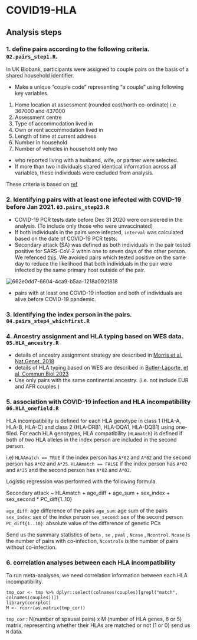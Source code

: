 # COVID19-HLA

## Analysis steps
### 1. define pairs according to the following criteria. `02.pairs_step1.R`.

In UK Biobank, participants were assigned to couple pairs on the basis of a shared household identifier. 
* Make a unique “couple code” representing “a couple” using following key variables.
1) Home location at assessment (rounded east/north co-ordinate)  i.e 367000 and 437000
2) Assessment centre
3) Type of accommodation lived in
4) Own or rent accommodation lived in
5) Length of time at current address
6) Number in household
7) Number of vehicles in household
only two

* who reported living with a husband, wife, or partner were selected.
* If more than two individuals shared identical information across all variables, these individuals were excluded from analysis. 

These criteria is based on [ref](https://www.nature.com/articles/s41467-019-12424-x#Sec12) 

### 2. Identifying pairs with at least one infected with COVID-19 before Jan 2021. `03.pairs_step23.R`

* COVID-19 PCR tests date before Dec 31 2020 were considered in the analysis. (To include only those who were unvaccinated)
* If both individuals in the pairs were infected, `interval` was calculated based on the date of COVID-19 PCR tests.
* Secondary attack (SA) was defined as both individuals in the pair tested positive for SARS-CoV-2 within one to seven days of the other person. We refenced [this](https://www.nature.com/articles/s41467-022-33328-3). We avoided pairs which tested positive on the same day to reduce the likelihood that both individuals in the pair were infected by the same primary host outside of the pair.

![662e0dd7-6604-4ca9-b5aa-1218a0921818](https://github.com/tomoconaka/COVID19-HLA/assets/48235580/fd4d5062-7994-4916-b1b7-72cfca52b773)
* pairs with at least one COVID-19 infection and both of individuals are alive before COVID-19 pandemic.


### 3. Identifying the index person in the pairs. `04.pairs_step4_whichfirst.R`

### 4. Ancestry assignment and HLA typing based on WES data. `05.HLA_ancestry.R`

* details of ancestry assignment strategy are described in [Morris et al, Nat Genet, 2018](https://www.nature.com/articles/s41588-018-0302-x)
* details of HLA typing based on WES are described in [Butler-Laporte, et al, Commun Biol 2023](https://www.nature.com/articles/s42003-023-05496-5)
* Use only pairs with the same continental ancestry. (i.e. not include EUR and AFR couples.) 

### 5. association with COVID-19 infection and HLA incompatibility `06.HLA_onefield.R`

HLA incompatibility is defined for each HLA genotype in class 1 (HLA-A, HLA-B, HLA-C) and class 2 (HLA-DRB1, HLA-DQA1, HLA-DQB1) using one-filed.
For each HLA genotypes, 
HLA compatibility (`HLAmatch`) is defined if both of two HLA alleles in the index person are included in the second person.

i.e) `HLAAmatch == TRUE` if the index person has `A*02` and `A*02` and the second person has `A*02` and `A*25`.
     `HLAAmatch == FALSE` if the index person has `A*02` and `A*25` and the second person has `A*02` and `A*02`.

Logistic regression was performed with the following formula.

Secondary attack ~ HLAmatch + age_diff + age_sum + sex_index + sex_second * PC_diff{1..10}

`age_diff`: age difference of the pairs
`age_sum`: age sum of the pairs
`sex_index`: sex of the index person
`sex_second`: sex of the second person
`PC_diff{1..10}`: absolute value of the difference of genetic PCs

Send us the summary statistics of `beta` , `se` , `pval` , `Ncase` , `Ncontrol`. `Ncase` is the number of pairs with co-infection, `Ncontrols` is the number of pairs without co-infection.

### 6. correlation analyses between each HLA incompatibility

To run meta-analyses, we need correlation information between each HLA incompatibility.

```
tmp_cor <- tmp %>% dplyr::select(colnames(couples)[grepl("match", colnames(couples))])
library(corrplot)
M <- rcorr(as.matrix(tmp_cor))
```
`tmp_cor` : N(number of spausal pairs) x M (number of HLA genes, 6 or 5) matrix, representing whether their HLAs are matched or not (1 or 0)
send us `M` data.



